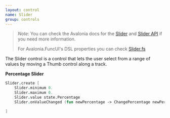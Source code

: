 ```yaml
---
layout: control
name: Slider
group: controls
---
```

[Slider]: https://docs.avaloniaui.net/docs/controls/slider
[Slider API]: http://reference.avaloniaui.net/api/Avalonia.Controls/Slider/
[Slider.fs]: https://github.com/fsprojects/Avalonia.FuncUI/blob/master/src/Avalonia.FuncUI.DSL/Slider.fs
[Slider Selection Modes]: https://docs.avaloniaui.net/docs/controls/listbox#selectionmode

> *Note*: You can check the Avalonia docs for the [Slider] and [Slider API] if you need more information.
>
> For Avalonia.FuncUI's DSL properties you can check [Slider.fs]

The Slider control is a control that lets the user select from a range of
values by moving a Thumb control along a track.

**Percentage Slider**
```fsharp
Slider.create [
    Slider.minimum 0.
    Slider.maximum 0.
    Slider.value state.Percentage
    Slider.onValueChanged (fun newPercentage -> ChangePercentage newPercentage |> dispatch)

]
```
